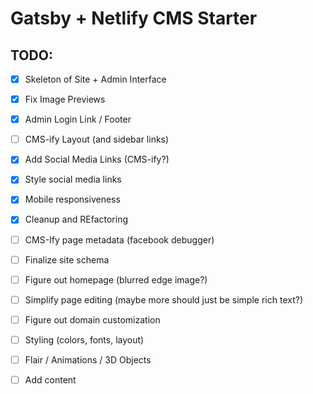 # Gatsby + Netlify CMS Starter

## TODO:
-[x] Skeleton of Site + Admin Interface
-[x] Fix Image Previews
-[x] Admin Login Link / Footer
-[ ] CMS-ify Layout (and sidebar links)
-[x] Add Social Media Links (CMS-ify?)
-[x] Style social media links
-[x] Mobile responsiveness
-[x] Cleanup and REfactoring
-[ ] CMS-Ify page metadata (facebook debugger)
-[ ] Finalize site schema
-[ ] Figure out homepage (blurred edge image?)

-[ ] Simplify page editing (maybe more should just be simple rich text?)
-[ ] Figure out domain customization
-[ ] Styling (colors, fonts, layout)
-[ ] Flair / Animations / 3D Objects
-[ ] Add content
